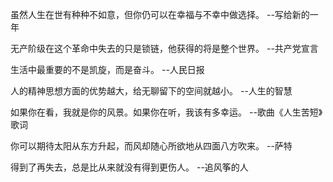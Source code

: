虽然人生在世有种种不如意，但你仍可以在幸福与不幸中做选择。 --写给新的一年

无产阶级在这个革命中失去的只是锁链，他获得的将是整个世界。 --共产党宣言

生活中最重要的不是凯旋，而是奋斗。 --人民日报

人的精神思想方面的优势越大，给无聊留下的空间就越小。 --人生的智慧

如果你在看，我就是你的风景。如果你在听，我该有多幸运。 --歌曲《人生苦短》歌词

你可以期待太阳从东方升起，而风却随心所欲地从四面八方吹来。 --萨特

得到了再失去，总是比从来就没有得到更伤人。 --追风筝的人